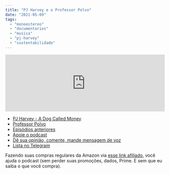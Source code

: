 ```yaml
---
title: "PJ Harvey e o Professor Polvo"
date: "2021-05-09"
tags: 
  - "monoestereo"
  - "documentarios"
  - "musica"
  - "pj-harvey"
  - "sustentabilidade"
---
```


<iframe src="https://anchor.fm/monoestereo/embed/episodes/PJ-Harvey-e-o-Professor-Polvo-e10i4ft" height="180px" width="100%" frameborder="0" scrolling="no" style="width:100%;height:180px"></iframe>

- [PJ Harvey - A Dog Called Money](https://www.imdb.com/title/tt8299778/)
- [Professor Polvo](https://www.netflix.com/br/title/81045007/)
- [Episódios anteriores](https://eduf.me/monoestereo/)
- [Apoie o podcast](https://eduf.me/apoie/)
- [Dê sua opinião, comente, mande mensagem de voz](https://eduf.me/contato/)
- [Lista no Telegram](https://t.me/edufme)

Fazendo suas compras regulares da Amazon via [esse link afiliado](https://www.amazon.com.br/?&linkCode=ll2&tag=eduf-20&linkId=89f6c0120179c4d4d6f906d2100734f7&language=pt_BR&ref_=as_li_ss_tl), você ajuda o podcast (sem perder suas promoções, dados, Prime. E sem que eu saiba o que você compra).
